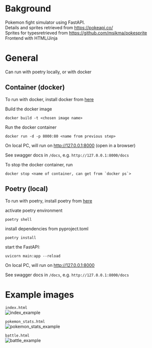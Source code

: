 # Bakground
Pokemon fight simulator using FastAPI.
<br>
Details and sprites retrieved from https://pokeapi.co/ 
<br>
Sprites for typesretrieved from https://github.com/msikma/pokesprite
<br>
Frontend with HTML/Jinja

# General

Can run with poetry locally, or with docker

## Container (docker)

To run with docker, install docker from [here](https://docs.docker.com/engine/install/)

Build the docker image

```
docker build -t <chosen image name>
```

Run the docker container


```docker
docker run -d -p 8000:80 <name from previous step>
```


On local PC, will run on http://127.0.0.1:8000 (open in a browser)

See swagger docs in `/docs`, e.g.
`http://127.0.0.1:8000/docs`

To stop the docker container, run
```docker
docker stop <name of container, can get from `docker ps`>
```


## Poetry (local)

To run with poetry, install poetry from [here](https://python-poetry.org/docs/)

activate poetry environment

```
poetry shell
```

install dependencies from pyproject.toml

```
poetry install
```

start the FastAPI:

```
uvicorn main:app --reload
```

On local PC, will run on http://127.0.0.1:8000

See swagger docs in `/docs`, e.g.
`http://127.0.0.1:8000/docs`

# Example images

`index.html`
<br>
![index_example](https://github.com/LAMaglan/PokeFightSimulator/assets/29206211/564d3eb0-d0b6-42c4-b875-01fca96c518d)

`pokemon_stats.html`
<br>
![pokemon_stats_example](https://github.com/LAMaglan/PokeFightSimulator/assets/29206211/599298a2-9b7d-4b0c-8210-9314c574997f)

`battle.html`
<br>
![battle_example](https://github.com/LAMaglan/PokeFightSimulator/assets/29206211/5c7d37b3-55f1-4a68-9d8a-0d6e80575074)

